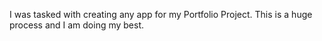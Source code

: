 I was tasked with creating any app for my Portfolio Project. This is a huge process and I am doing my best.
